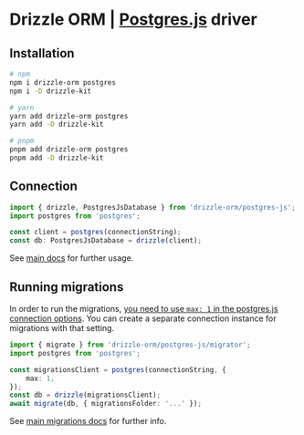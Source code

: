 # Drizzle ORM | [Postgres.js](https://github.com/porsager/postgres) driver

## Installation

```bash
# npm
npm i drizzle-orm postgres
npm i -D drizzle-kit

# yarn
yarn add drizzle-orm postgres
yarn add -D drizzle-kit

# pnpm
pnpm add drizzle-orm postgres
pnpm add -D drizzle-kit
```

## Connection

```typescript
import { drizzle, PostgresJsDatabase } from 'drizzle-orm/postgres-js';
import postgres from 'postgres';

const client = postgres(connectionString);
const db: PostgresJsDatabase = drizzle(client);
```

See [main docs](/drizzle-orm/src/pg-core/README.md#sql-schema-declaration) for further usage.

## Running migrations

In order to run the migrations, [you need to use `max: 1` in the postgres.js connection options](https://github.com/porsager/postgres#unsafe_transaction). You can create a separate connection instance for migrations with that setting.

```typescript
import { migrate } from 'drizzle-orm/postgres-js/migrator';
import postgres from 'postgres';

const migrationsClient = postgres(connectionString, {
	max: 1,
});
const db = drizzle(migrationsClient);
await migrate(db, { migrationsFolder: '...' });
```

See [main migrations docs](/drizzle-orm/src/pg-core/README.md#migrations) for further info.
